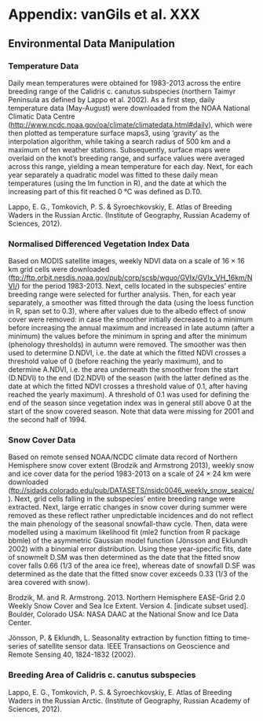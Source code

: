 # Appendix: vanGils et al. XXX

##  Environmental Data Manipulation

### Temperature Data

Daily mean temperatures were obtained for 1983-2013 across the entire breeding range of the Calidris c. canutus subspecies (northern Taimyr Peninsula as defined by Lappo et al. 2002). As a first step, daily temperature data (May-August) were downloaded from the NOAA National Climatic Data Centre (http://www.ncdc.noaa.gov/oa/climate/climatedata.html#daily), which were then plotted as temperature surface maps3, using ‘gravity’ as the interpolation algorithm, while taking a search radius of 500 km and a maximum of ten weather stations. Subsequently, surface maps were overlaid on the knot’s breeding range, and surface values were averaged across this range, yielding a mean temperature for each day. Next, for each year separately a quadratic model was fitted to these daily mean temperatures (using the lm function in R), and the date at which the increasing part of this fit reached 0 °C was defined as D.T0.

Lappo, E. G., Tomkovich, P. S. & Syroechkovskiy, E. Atlas of Breeding Waders in the Russian Arctic.  (Institute of Geography, Russian Academy of Sciences, 2012).

### Normalised Differenced Vegetation Index Data

Based on MODIS satellite images, weekly NDVI data on a scale of 16 × 16 km grid cells were downloaded (ftp://ftp.orbit.nesdis.noaa.gov/pub/corp/scsb/wguo/GVIx/GVIx_VH_16km/NVI/) for the period 1983-2013. Next, cells located in the subspecies’ entire breeding range were selected for further analysis. Then, for each year separately, a smoother was fitted through the data (using the loess function in R, span set to 0.3), where after values due to the albedo effect of snow cover were removed: in case the smoother initially decreased to a minimum before increasing the annual maximum and increased in late autumn (after a minimum) the values before the minimum in spring and after the minimum (phenology thresholds) in autumn were removed. The smoother was then used to determine D.NDVI, i.e. the date at which the fitted NDVI crosses a threshold value of 0 (before reaching the yearly maximum), and to determine A.NDVI, i.e. the area underneath the smoother from the start (D.NDVI) to the end (D2.NDVI) of the season (with the latter defined as the date at which the fitted NDVI crosses a threshold value of 0.1, after having reached the yearly maximum). A threshold of 0.1 was used for defining the end of the season since vegetation index was in general still above 0 at the start of the snow covered season. Note that data were missing for 2001 and the second half of 1994.

### Snow Cover Data

Based on remote sensed NOAA/NCDC climate data record of Northern Hemisphere snow cover extent (Brodzik and Armstrong 2013), weekly snow and ice cover data for the period 1983-2013 on a scale of 24 × 24 km were downloaded (ftp://sidads.colorado.edu/pub/DATASETS/nsidc0046_weekly_snow_seaice/). Next, grid cells falling in the subspecies’ entire breeding range were extracted. Next, large erratic changes in snow cover during summer were removed as these reflect rather unpredictable incidences and do not reflect the main phenology of the seasonal snowfall-thaw cycle. Then, data were modelled using a maximum likelihood fit (mle2 function from R package bbmle) of the asymmetric Gaussian model function (Jönsson and Eklundh 2002) with a binomial error distribution. Using these year-specific fits, date of snowmelt D.SM was then determined as the date that the fitted snow cover falls 0.66 (1/3 of the area ice free), whereas date of snowfall D.SF was determined as the date that the fitted snow cover exceeds 0.33 (1/3 of the area covered with snow).

Brodzik, M. and R. Armstrong. 2013. Northern Hemisphere EASE-Grid 2.0 Weekly Snow Cover and Sea Ice Extent. Version 4. [indicate subset used]. Boulder, Colorado USA: NASA DAAC at the National Snow and Ice Data Center.

Jönsson, P. & Eklundh, L. Seasonality extraction by function fitting to time-series of satellite sensor data. IEEE Transactions on Geoscience and Remote Sensing 40, 1824-1832 (2002).


### Breeding Area of Calidris c. canutus subspecies

Lappo, E. G., Tomkovich, P. S. & Syroechkovskiy, E. Atlas of Breeding Waders in the Russian Arctic.  (Institute of Geography, Russian Academy of Sciences, 2012).
